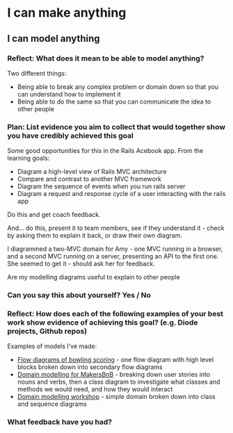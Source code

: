 # I can make anything
## I can model anything

### Reflect: What does it mean to be able to model anything?

Two different things:
- Being able to break any complex problem or domain down so that you can understand how to implement it
- Being able to do the same so that you can communicate the idea to other people

### Plan: List evidence you aim to collect that would together show you have credibly achieved this goal

Some good opportunities for this in the Rails Acebook app. From the learning goals:
- Diagram a high-level view of Rails MVC architecture
- Compare and contrast to another MVC framework
- Diagram the sequence of events when you run rails server
- Diagram a request and response cycle of a user interacting with the rails app

Do this and get coach feedback.

And... do this, present it to team members, see if they understand it - check by asking them to explain it back, or draw their own diagram.

I diagrammed a two-MVC domain for Amy - one MVC running in a browser, and a second MVC running on a server, presenting an API to the first one. She seemed to get it - should ask her for feedback.

Are my modelling diagrams useful to explain to other people

### Can you say this about yourself? Yes / No

### Reflect: How does each of the following examples of your best work show evidence of achieving this goal? (e.g. Diode projects, Github repos)

Examples of models I've made:

- [Flow diagrams of bowling scoring](https://github.com/Hives/bowling-challenge/tree/master/attempt-02) - one flow diagram with high level blocks broken down into secondary flow diagrams
- [Domain modelling for MakersBnB](https://github.com/makers-bnb/makers-bnb#domain-modelling) - breaking down user stories into nouns and verbs, then a class diagram to investigate what classes and methods we would need, and how they would interact
- [Domain modelling workshop](https://github.com/Hives/makers-notes/tree/master/week-2/workshops/domain-model-diagramming-workshop#what-we-did) - simple domain broken down into class and sequence diagrams

### What feedback have you had?


